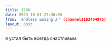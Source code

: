 ```yaml
---
title: 1266
date: 2023-10-01 23:36:08
from: 'endless шизing ⍼' (channel1162404975)
layout: post
---
```


я устал быть всегда счастливым
